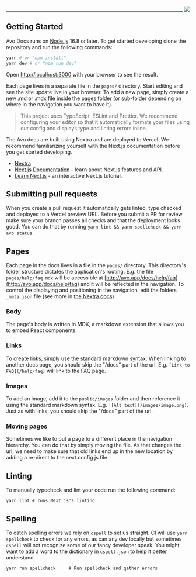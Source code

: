 <img align="right" src="https://github.com/avohq/docs/workflows/Lint%20and%20Typecheck/badge.svg">

<hr>

## Getting Started

Avo Docs runs on [Node.js](https://nodejs.org/) 16.8 or later. To get started developing clone the repository and run the following commands:

```bash
yarn # or "npm install"
yarn dev # or "npm run dev"
```

Open [http://localhost:3000](http://localhost:3000) with your browser to see the result.

Each page lives in a separate file in the `pages/` directory. Start editing and see the site update live in your browser. To add a new page, simply create a new .md or .mdx file inside the pages folder (or sub-folder depending on where in the navigation you want to have it).

> This project uses TypeScript, ESLint and Prettier. We recommend configuring your editor so that it automatically formats your files using our config and displays type and linting errors inline.

The Avo docs are built using Nextra and are deployed to Vercel. We recommend familiarizing yourself with the Next.js documentation before you get started developing.

- [Nextra](https://nextra.site/)
- [Next.js Documentation](https://nextjs.org/docs) - learn about Next.js features and API.
- [Learn Next.js](https://nextjs.org/learn) - an interactive Next.js tutorial.

## Submitting pull requests

When you create a pull request it automatically gets linted, type checked and deployed to a Vercel preview URL. Before you submit a PR for review make sure your branch passes all checks and that the deployment looks good. You can do that by running `yarn lint && yarn spellcheck && yarn avo status`.

## Pages

Each page in the docs lives in a file in the `pages/` directory. This directory's folder structure dictates the application's routing. E.g. the file `pages/help/faq.mdx` will be accessible at [http://avo.app/docs/help/faq](http://avo.app/docs/help/faq) and it will be reflected in the navigation. To control the displaying and positioning in the navigation, edit the folders `_meta.json` file (see more in [the Nextra docs](https://nextra.site/docs/docs-theme/page-configuration))

### Body

The page's body is written in MDX, a markdown extension that allows you to embed React components.

### Links

To create links, simply use the standard markdown syntax. When linking to another docs page, you should skip the "/docs" part of the url. E.g. `[Link to FAQ](/help/faq)` will link to the FAQ page.

### Images

To add an image, add it to the `public/images` folder and then reference it using the standard markdown syntax. E.g. `![Alt text](/images/image.png)`. Just as with links, you should skip the "/docs" part of the url.

### Moving pages

Sometimes we like to put a page to a different place in the navigation hierarchy. You can do that by simply moving the file. As that changes the url, we need to make sure that old links end up in the new location by adding a re-direct to the next.config.js file.

## Linting

To manually typecheck and lint your code run the following command:

```
yarn lint # runs Next.js's linting
```

## Spelling

To catch spelling errors we rely on `cspell` to set us straight. CI will use `yarn spellcheck` to check for any errors, as can any dev locally but sometimes `cspell` will not recognize some of our fancy developer speak. You might want to add a word to the dictionary in `cspell.json` to help it better understand.

```
yarn run spellcheck     # Run spellcheck and gather errors
```
